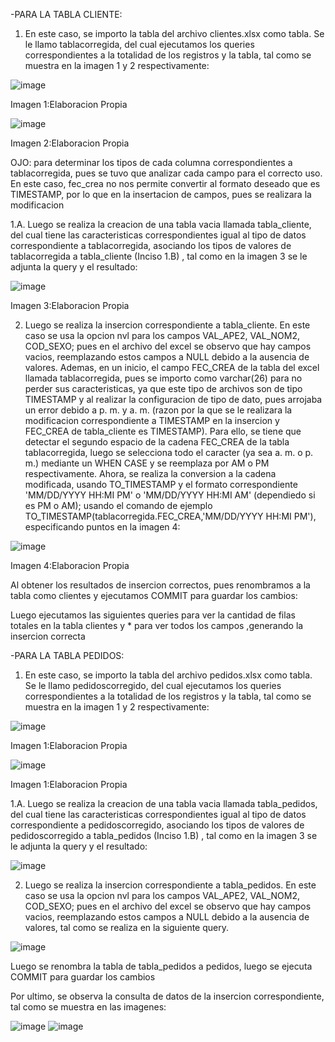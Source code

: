 -PARA LA TABLA CLIENTE:
1. En este caso, se importo la tabla del archivo clientes.xlsx como tabla. Se le llamo tablacorregida, del cual
ejecutamos los queries correspondientes a la totalidad de los registros y la tabla, tal como se muestra en la
imagen 1 y 2 respectivamente:

![image](https://github.com/user-attachments/assets/1e6e6325-1622-4cd7-8915-fcb809af938e)

Imagen 1:Elaboracion Propia

![image](https://github.com/user-attachments/assets/f51b3968-09b9-4276-9d82-51767e334978)

Imagen 2:Elaboracion Propia

OJO: para determinar los tipos de cada columna correspondientes a tablacorregida, pues se tuvo que analizar cada 
campo para el correcto uso. En este caso, fec_crea no nos permite convertir al formato deseado que es TIMESTAMP, 
por lo que en la insertacion de campos, pues se realizara la modificacion

1.A. Luego se realiza la creacion de una tabla vacia llamada tabla_cliente, del cual tiene las caracteristicas 
correspondientes igual al tipo de datos correspondiente a tablacorregida, asociando los tipos de valores de tablacorregida 
a tabla_cliente (Inciso 1.B) , tal como en la imagen 3 se le adjunta la query y el resultado: 

![image](https://github.com/user-attachments/assets/1f8240a0-ab25-460a-a2fc-a434deb5710a)

Imagen 3:Elaboracion Propia

2. Luego se realiza la insercion correspondiente a tabla_cliente. En este caso se usa la opcion nvl para los campos VAL_APE2,
VAL_NOM2, COD_SEXO; pues en el archivo del excel se observo que hay campos vacios, reemplazando estos campos a NULL debido
a la ausencia de valores. Ademas, en un inicio, el campo FEC_CREA de la tabla del excel llamada tablacorregida, pues se importo
como varchar(26) para no perder sus caracteristicas, ya que este tipo de archivos son de tipo TIMESTAMP y al realizar la configuracion
de tipo de dato, pues arrojaba un error debido a p. m. y a. m. (razon por la que se le realizara la modificacion correspondiente a TIMESTAMP
en la insercion y FEC_CREA de tabla_cliente es TIMESTAMP). Para ello, se tiene que detectar el segundo espacio de la cadena FEC_CREA de la tabla
tablacorregida, luego se selecciona todo el caracter (ya sea a. m. o p. m.) mediante un WHEN CASE y se reemplaza por AM o PM respectivamente.
Ahora, se realiza la conversion a la cadena modificada, usando TO_TIMESTAMP y el formato correspondiente 'MM/DD/YYYY HH:MI PM' o 'MM/DD/YYYY HH:MI AM'
(dependiedo si es PM o AM); usando el comando de ejemplo TO_TIMESTAMP(tablacorregida.FEC_CREA,'MM/DD/YYYY HH:MI PM'), especificando puntos en la imagen 4:

![image](https://github.com/user-attachments/assets/5fcf04c0-cabc-4f14-bbfe-933bdf4b4574)

Imagen 4:Elaboracion Propia

Al obtener los resultados de insercion correctos, pues renombramos a la tabla como clientes y ejecutamos COMMIT para guardar los cambios:

Luego ejecutamos las siguientes queries para ver la cantidad de filas totales en la tabla clientes y * para ver todos los campos ,generando la insercion correcta



-PARA LA TABLA PEDIDOS:

1. En este caso, se importo la tabla del archivo pedidos.xlsx como tabla. Se le llamo pedidoscorregido, del cual
ejecutamos los queries correspondientes a la totalidad de los registros y la tabla, tal como se muestra en la
imagen 1 y 2 respectivamente:

![image](https://github.com/user-attachments/assets/dca5eab0-59c6-461b-8a22-5d8d566d2975)

Imagen 1:Elaboracion Propia

![image](https://github.com/user-attachments/assets/3ddac9e3-ba08-4697-970c-edff6a79dc24)

Imagen 1:Elaboracion Propia

1.A. Luego se realiza la creacion de una tabla vacia llamada tabla_pedidos, del cual tiene las caracteristicas 
correspondientes igual al tipo de datos correspondiente a pedidoscorregido, asociando los tipos de valores de pedidoscorregido 
a tabla_pedidos (Inciso 1.B) , tal como en la imagen 3 se le adjunta la query y el resultado: 

![image](https://github.com/user-attachments/assets/98e7eef7-5f2a-4489-8a8a-16556a3c8915)


2. Luego se realiza la insercion correspondiente a tabla_pedidos. En este caso se usa la opcion nvl para los campos VAL_APE2,
VAL_NOM2, COD_SEXO; pues en el archivo del excel se observo que hay campos vacios, reemplazando estos campos a NULL debido
a la ausencia de valores, tal como se realiza en la siguiente query.

![image](https://github.com/user-attachments/assets/14e08ede-9eaa-4150-9cff-06d22a0dc0a5)


Luego se renombra la tabla de tabla_pedidos a pedidos, luego se ejecuta COMMIT para guardar los cambios


Por ultimo, se observa la consulta de datos de la insercion correspondiente, tal como se muestra en las imagenes: 

![image](https://github.com/user-attachments/assets/d2931b1c-8b41-4f42-81f9-f68b86dcf31e)
![image](https://github.com/user-attachments/assets/e13e11a1-2baa-47c1-8e88-b61f5fcef12d)



